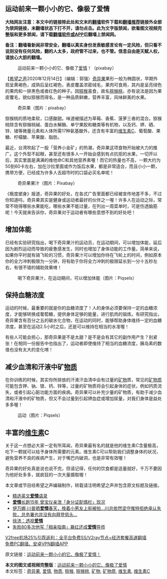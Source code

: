  <h2>运动前来一颗小小的它、像极了爱情</h2> <p class="notice"><b>大陆网友注意：本文中的链接除此处和文末的<a href="https://github.com/bannedbook/fanqiang" >翻墙</a>软件下载和<a href="https://github.com/killgcd/justmysocks/blob/master/README.md">翻墙推荐</a>链接外全部为禁网链接，未翻墙状态下打不开，请勿点击。此为文字版禁闻，欲看图文视频完整版和更多禁闻，请下载<a href="https://github.com/bannedbook/fanqiang">翻墙软件或APP</a>后翻墙上禁闻网。</p><p>备注：翻墙看新闻非常安全，翻墙以真实身份发表敏感言论有一定风险，但只看不说则没有任何风险，翻的人太多，政府管不过来，也不管。信息自由是天赋人权，请放心大胆的翻墙。</b></p>  <div class="entry"> <figure><figcaption>运动前来一颗小小的它、像极了<a href="https://www.bannedbook.org/bnews/tag/%e7%88%b1%e6%83%85/" class="st_tag internal_tag" rel="tag" title="标签 爱情 下的日志">爱情</a>！（pixabay）</figcaption></figure> <p>【<span class='wp_keywordlink_affiliate'><a href="https://www.soundofhope.org" title="希望之声" target="_blank">希望之声</a></span>2020年12月14日】（编辑：郭强）<a href="https://www.bannedbook.org/bnews/tag/%e5%a5%87%e5%bc%82%e6%9e%9c/" class="st_tag internal_tag" rel="tag" title="标签 奇异果 下的日志">奇异果</a>果形一般为椭圆状，早期外观呈黄褐色，成熟后呈红褐色，表皮覆盖浓密绒毛，果肉可食用，其内是呈亮绿色的果肉和一排黑色或者红色的种子。因<a href="https://www.bannedbook.org/bnews/tag/%E7%8C%95%E7%8C%B4/" class="st_tag internal_tag" rel="tag" title="标签 猕猴 下的日志">猕猴</a>喜食，故名<a href="https://www.bannedbook.org/bnews/tag/%E7%8C%95%E7%8C%B4%E6%A1%83/" class="st_tag internal_tag" rel="tag" title="标签 猕猴桃 下的日志">猕猴桃</a>，亦有说法是因为果皮覆毛，貌似猕猴而得名，是一种品质鲜嫩，营养丰富，风味鲜美的水果。</p> <figure><figcaption>奇异果（图片：pixabay）</figcaption></figure> <p>猕猴桃的质地柔软，口感酸甜。味道被描述为草莓、香蕉、菠萝三者的混合。猕猴桃除含有猕猴桃碱、蛋白水解酶、单宁果胶和糖类等有机物，以及钙、钾、硒、锌、锗等微量元素和人体所需17种氨基酸外，还含有丰富的<a href="https://www.bannedbook.org/bnews/tag/%E7%BB%B4%E7%94%9F%E7%B4%A0C/" class="st_tag internal_tag" rel="tag" title="标签 维生素C 下的日志">维生素C</a>、葡萄酸、果糖、柠檬酸、苹果酸、脂肪。</p> <p>最近，台湾吹起了一股「营养小金矿」的热潮，奇异果这项食物开始被大力的推广。这个外型不起眼，甚至还有很多人一开始会感到有点抗拒的水果，一切开以后，其实里面是满满的维他命C和其他营养素喔！而它的热量也不高，一颗大约为50到60卡左右，加在沙拉里面或作为饭后水果，都是非常适合，而且小小一颗，携带方便，已经成为许多人去超市时的口袋必买名单呢！</p>  <figure><figcaption>奇异果果汁（图片：Pixabay）</figcaption></figure> <p>《极度塑身》报道，奇异果的好处，在各式广告里面都已经被宣传地差不多，不过你知道吗，奇异果其实是健身或运动者最好的伙伴之一喔！许多人在运动之际，常常不晓得哪些水果能吃，哪些水果不能过量，在列出一周菜单时，可是伤透脑筋呢！今天就来告诉你，奇异果对于运动者有哪些意想不到的好处吧！</p> <h2>增加体能</h2> <p>已经有实验研究指出，喝下奇异果汁的运动员，在运动期间，可以增加体能，延后因为剧烈运动而导致的疲惫感发生，同时也增加了身体动能的工作量。简单来说，如果你平时就有骑飞轮的习惯，奇异果汁可以增加你待在飞轮上的时间，例如原本你的全力冲刺极限为一分钟，将有助于你将全力冲刺的极限延长到一分十五秒左右，有很不错的辅助效果唷！</p> <figure><figcaption>喝下奇异果汁，在运动期间，可以增加体能（图片：Piqsels）</figcaption></figure> <h2>保持血糖浓度</h2> <p>运动的时候，最重要的就是你的血糖浓度了！人的身体必须要保持一定的血糖浓度，才能够转换成葡萄糖，提供身体足够的能量，进行肌肉的锻炼。有研究指出，奇异果含有百分之五的碳水化合物，在运动的同时，能够帮助身体维持一定的血糖浓度，甚至在运动2.5小时之后，还是可以维持在相当的水准喔！</p>  <p>有些人可能会担心，那奇异果是不是太甜？是不是会有其它的副作用产生？别紧张！在相同一份报告中也指出了，运动者即使维持了相当的血糖浓度，胰岛素的数值也没有太大的变化唷！</p> <h2>减少血清和汗液中矿<a href="https://www.bannedbook.org/bnews/tag/%E7%89%A9%E8%B4%A8/" class="st_tag internal_tag" rel="tag" title="标签 物质 下的日志">物质</a></h2> <p>在你训练的时候，其实你所排放的汗液汗血清中会有过量的<a href="https://www.bannedbook.org/bnews/tag/%E7%9F%BF%E7%89%A9/" class="st_tag internal_tag" rel="tag" title="标签 矿物 下的日志">矿物</a>质，常见的<a href="https://www.bannedbook.org/bnews/tag/%E7%9F%BF%E7%89%A9%E8%B4%A8/" class="st_tag internal_tag" rel="tag" title="标签 矿物质 下的日志">矿物质</a>可能包含钾、钠、镁、钙、锌等，过量的矿物质将会引起身体的症状，例如钙质流失，或者引起心脏功能方面的疾病。奇异果可以补充少量的矿物质，有助于减少血清和汗液中的矿物质，但又不会过量到引起钾血症或增加尿量，对我们身体是益处多多喔！</p> <figure><figcaption>运动（图片：Piqsels）</figcaption></figure> <h2>丰富的<a href="https://www.bannedbook.org/bnews/tag/%E7%BB%B4%E7%94%9F%E7%B4%A0/" class="st_tag internal_tag" rel="tag" title="标签 维生素 下的日志">维生素</a>C</h2> <p>关于这一点想必大家一定有所耳闻，奇异果最有名的就是他的维生素C含量极高，吃下一颗就可以给予身体所需要的元素。维生素C可以帮助我们调整身体的状况，避免营养不良的疾病产生，对于嘴巴内破洞，也是非常有效喔！</p>  <p>奇异果的好处真是说也说不完，但请记得，任何的饮食都是适量就好，千万不要因为他好处多多，就疯狂的一次大量摄取喔！</p> <p>本文章或节目经希望之声编辑制作，转载请注明希望之声并包含原文标题及链接。</p> <ul class='op-related-articles' title='相关阅读'> <li><a href='https://www.bannedbook.org/bnews/lifebaike/20201205/1442517.html' target='_blank'>精选英文<b>爱情</b>语录</a></li> <li><a href='https://www.bannedbook.org/bnews/yule/20201202/1440657.html' target='_blank'><b>爱情</b>长跑15年 曾宝仪亲泄「身分证配偶栏」现况</a></li> <li><a href='https://www.bannedbook.org/bnews/worldnews/usa/20201125/1436495.html' target='_blank'>伊万娜·川普晒<b>爱情</b>春天，挽着小男友上街被拍…川总依然坚守推特拒绝承认失败，总务署也并没有向拜登低头…</a></li> <li><a href='https://www.bannedbook.org/bnews/renquan/minyun/20201124/1436430.html' target='_blank'>徐沛：透视<b>爱情</b></a></li> <li><a href='https://www.bannedbook.org/bnews/baitai/20201117/1432554.html' target='_blank'>失败80多次他写「相亲指南」暴红还成<b>爱情</b>导师</a></li> </ul> <p class="texttj"> <a href="https://github.com/bannedbook/fanqiang/wiki/V2ray%E6%9C%BA%E5%9C%BA" target="_blank">V2free机场25%引荐返利：全平台免费SS/V2ray节点+经济套餐高速翻墙</a><br/> <a href="https://github.com/bannedbook/fanqiang/wiki/%E7%A6%81%E9%97%BB%E7%BD%91%E5%AE%89%E5%8D%93%E7%BF%BB%E5%A2%99%E6%96%B0%E9%97%BBAPP" target="_blank">免费PC翻墙、安卓VPN翻墙APP</a></p><p>原文链接：<a class="src_link"  href="https://www.soundofhope.org/post/453454" target="_blank">运动前来一颗小小的它、像极了爱情！</a></p> <a name='sharetosocial'></a>       <div><b>本文的图文或视频完整版</b>：<a href='https://www.bannedbook.org/bnews/comments/20201215/1447839.html'>运动前来一颗小小的它、像极了爱情</a></div>  </div><!--END ENTRY--> <div class="postfooter"> <div>本文标签：<a href="https://www.bannedbook.org/bnews/tag/%e5%a5%87%e5%bc%82%e6%9e%9c/" rel="tag">奇异果</a>, <a href="https://www.bannedbook.org/bnews/tag/%e7%88%b1%e6%83%85/" rel="tag">爱情</a>, <a href="https://www.bannedbook.org/bnews/tag/%E7%89%A9%E8%B4%A8/" rel="tag">物质</a>, <a href="https://www.bannedbook.org/bnews/tag/%E7%8C%95%E7%8C%B4/" rel="tag">猕猴</a>, <a href="https://www.bannedbook.org/bnews/tag/%E7%8C%95%E7%8C%B4%E6%A1%83/" rel="tag">猕猴桃</a>, <a href="https://www.bannedbook.org/bnews/tag/%E7%9F%BF%E7%89%A9/" rel="tag">矿物</a>, <a href="https://www.bannedbook.org/bnews/tag/%E7%9F%BF%E7%89%A9%E8%B4%A8/" rel="tag">矿物质</a>, <a href="https://www.bannedbook.org/bnews/tag/%E7%BB%B4%E7%94%9F%E7%B4%A0/" rel="tag">维生素</a>, <a href="https://www.bannedbook.org/bnews/tag/%E7%BB%B4%E7%94%9F%E7%B4%A0C/" rel="tag">维生素C</a></div>  </div><!--END POSTFOOTER--> 